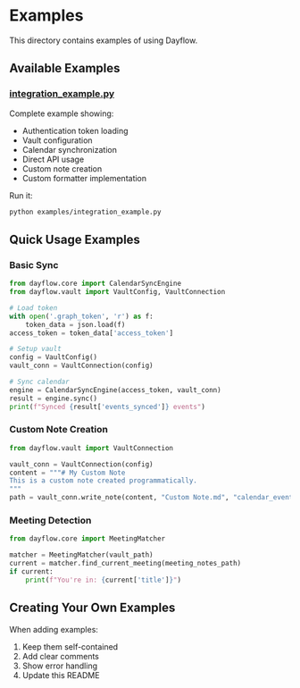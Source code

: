 # Examples

This directory contains examples of using Dayflow.

## Available Examples

### [integration_example.py](integration_example.py)
Complete example showing:
- Authentication token loading
- Vault configuration
- Calendar synchronization
- Direct API usage
- Custom note creation
- Custom formatter implementation

Run it:
```bash
python examples/integration_example.py
```

## Quick Usage Examples

### Basic Sync
```python
from dayflow.core import CalendarSyncEngine
from dayflow.vault import VaultConfig, VaultConnection

# Load token
with open('.graph_token', 'r') as f:
    token_data = json.load(f)
access_token = token_data['access_token']

# Setup vault
config = VaultConfig()
vault_conn = VaultConnection(config)

# Sync calendar
engine = CalendarSyncEngine(access_token, vault_conn)
result = engine.sync()
print(f"Synced {result['events_synced']} events")
```

### Custom Note Creation
```python
from dayflow.vault import VaultConnection

vault_conn = VaultConnection(config)
content = """# My Custom Note
This is a custom note created programmatically.
"""
path = vault_conn.write_note(content, "Custom Note.md", "calendar_events")
```

### Meeting Detection
```python
from dayflow.core import MeetingMatcher

matcher = MeetingMatcher(vault_path)
current = matcher.find_current_meeting(meeting_notes_path)
if current:
    print(f"You're in: {current['title']}")
```

## Creating Your Own Examples

When adding examples:
1. Keep them self-contained
2. Add clear comments
3. Show error handling
4. Update this README